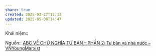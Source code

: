 ```yaml
---
share: true
created: 2025-03-27T17:13
updated: 2025-05-06T14:47
---
```

Khái niệm:: 

Nguồn:: [ABC VỀ CHỦ NGHĨA TƯ BẢN – PHẦN 2: Tư bản và nhà nước – VNYoungMarxist](https://vnmarxist.com/post-2142.html)